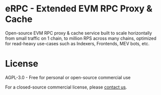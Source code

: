 # eRPC - Extended EVM RPC Proxy & Cache

Open-source EVM RPC proxy & cache service built to scale horizontally from small traffic on 1 chain, to million RPS across many chains, optimized for read-heavy use-cases such as Indexers, Frontends, MEV bots, etc.

# License

AGPL-3.0 - Free for personal or open-source commercial use

For a closed-source commercial license, please [contact us](https://docs.flair.dev/talk-to-an-engineer).

